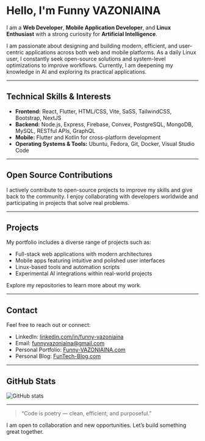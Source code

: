 # Hello, I'm Funny VAZONIAINA

I am a **Web Developer**, **Mobile Application Developer**, and **Linux Enthusiast** with a strong curiosity for **Artificial Intelligence**.

I am passionate about designing and building modern, efficient, and user-centric applications across both web and mobile platforms. As a daily Linux user, I constantly seek open-source solutions and system-level optimizations to improve workflows. Currently, I am deepening my knowledge in AI and exploring its practical applications.

---

## Technical Skills & Interests

- **Frontend:** React, Flutter, HTML/CSS, Vite, SaSS, TailwindCSS, Bootstrap, NextJS  
- **Backend:** Node.js, Express, Firebase, Convex, PostgreSQL, MongoDB, MySQL, RESTful APIs, GraphQL  
- **Mobile:** Flutter and Kotlin for cross-platform development  
- **Operating Systems & Tools:** Ubuntu, Fedora, Git, Docker, Visual Studio Code

---

## Open Source Contributions

I actively contribute to open-source projects to improve my skills and give back to the community. I enjoy collaborating with developers worldwide and participating in projects that solve real problems.

---

## Projects

My portfolio includes a diverse range of projects such as:  
- Full-stack web applications with modern architectures  
- Mobile apps featuring intuitive and polished user interfaces  
- Linux-based tools and automation scripts  
- Experimental AI integrations within real-world projects

Explore my repositories to learn more about my work.

---

## Contact

Feel free to reach out or connect:  
- LinkedIn: [linkedin.com/in/funny-vazoniaina](https://www.linkedin.com/in/funny-vazoniaina-915429281/)  
- Email: funnyvazoniaina@gmail.com  
- Personal Portfolio: [Funny-VAZONIAINA.com](https://portfolio-funny-vazoniaina.vercel.app/)
- Personal Blog: [FunTech-Blog.com](https://portfolio-funny-vazoniaina.vercel.app/)

---

## GitHub Stats

![GitHub stats](https://github-readme-stats.vercel.app/api?username=FunnyVazoniaina&show_icons=true&theme=radical)

---

> “Code is poetry — clean, efficient, and purposeful.”

I am open to collaboration and new opportunities. Let’s build something great together.
